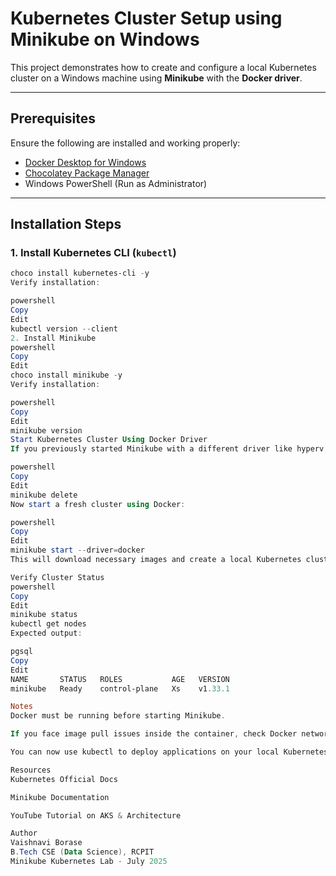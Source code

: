 # Kubernetes Cluster Setup using Minikube on Windows

This project demonstrates how to create and configure a local Kubernetes cluster on a Windows machine using **Minikube** with the **Docker driver**.

---

## Prerequisites

Ensure the following are installed and working properly:

- [Docker Desktop for Windows](https://www.docker.com/products/docker-desktop/)
- [Chocolatey Package Manager](https://chocolatey.org/install)
- Windows PowerShell (Run as Administrator)

---

##  Installation Steps

### 1. Install Kubernetes CLI (`kubectl`)
```powershell
choco install kubernetes-cli -y
Verify installation:

powershell
Copy
Edit
kubectl version --client
2. Install Minikube
powershell
Copy
Edit
choco install minikube -y
Verify installation:

powershell
Copy
Edit
minikube version
Start Kubernetes Cluster Using Docker Driver
If you previously started Minikube with a different driver like hyperv, delete the old cluster first:

powershell
Copy
Edit
minikube delete
Now start a fresh cluster using Docker:

powershell
Copy
Edit
minikube start --driver=docker
This will download necessary images and create a local Kubernetes cluster in a Docker container.

Verify Cluster Status
powershell
Copy
Edit
minikube status
kubectl get nodes
Expected output:

pgsql
Copy
Edit
NAME       STATUS   ROLES           AGE   VERSION
minikube   Ready    control-plane   Xs    v1.33.1

Notes
Docker must be running before starting Minikube.

If you face image pull issues inside the container, check Docker networking or proxy settings.

You can now use kubectl to deploy applications on your local Kubernetes cluster.

Resources
Kubernetes Official Docs

Minikube Documentation

YouTube Tutorial on AKS & Architecture

Author
Vaishnavi Borase
B.Tech CSE (Data Science), RCPIT
Minikube Kubernetes Lab - July 2025
